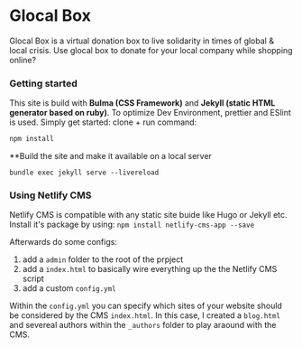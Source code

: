 # Glocal Box

Glocal Box is a virtual donation box to live solidarity in times of global & local crisis.
Use glocal box to donate for your local company while shopping online?


### Getting started
This site is build with **Bulma (CSS Framework)** and **Jekyll (static HTML generator based on ruby)**. To optimize Dev Environment, prettier and ESlint is used. Simply get started: clone + run command:
```sh
npm install
```

**Build the site and make it available on a local server
```
bundle exec jekyll serve --livereload
```

### Using Netlify CMS

Netlify CMS is compatible with any static site buide like Hugo or Jekyll etc.
Install it's package by using: `npm install netlify-cms-app --save`

Afterwards do some configs:
1. add a `admin` folder to the root of the prpject
2. add a `index.html` to basically wire everything up the the Netlify CMS script
3. add a custom `config.yml`

Within the `config.yml` you can specify which sites of your website should be considered by the CMS `index.html`.
In this case, I created a `blog.html` and severeal authors within the `_authors` folder to play araound with the CMS.

